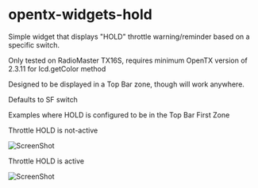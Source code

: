 # opentx-widgets-hold

Simple widget that displays "HOLD" throttle warning/reminder based on a specific switch.

Only tested on RadioMaster TX16S, requires minimum OpenTX version of 2.3.11 for lcd.getColor method

Designed to be displayed in a Top Bar zone, though will work anywhere.

Defaults to SF switch

Examples where HOLD is configured to be in the Top Bar First Zone

Throttle HOLD is not-active

![ScreenShot](tx-throttle-hold-off.png)

Throttle HOLD is active

![ScreenShot](tx-throttle-hold.png)
